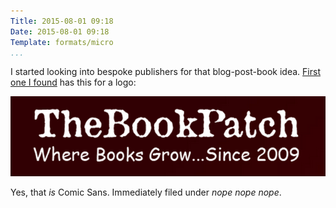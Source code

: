 ```yaml
---
Title: 2015-08-01 09:18
Date: 2015-08-01 09:18
Template: formats/micro
...
```


I started looking into bespoke publishers for that blog-post-book idea. [First
one I found](http://www.thebookpatch.com) has this for a logo:

![The Book Patch](/images/book-patch.png)

Yes, that *is* Comic Sans. Immediately filed under *nope nope nope*.
